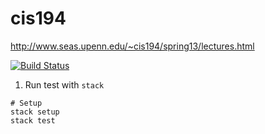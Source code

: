 # cis194 
http://www.seas.upenn.edu/~cis194/spring13/lectures.html

[![Build Status](https://travis-ci.org/wangwangwar/cis194.svg?branch=master)](https://travis-ci.org/wangwangwar/cis194)

1. Run test with `stack`

```
# Setup
stack setup
stack test
```
